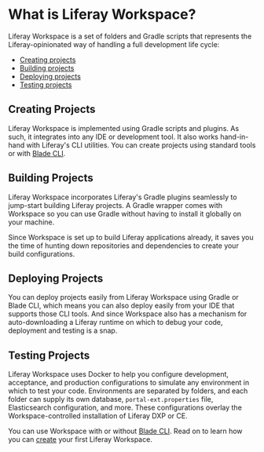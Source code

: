# What is Liferay Workspace? 

Liferay Workspace is a set of folders and Gradle scripts that represents the Liferay-opinionated way of handling a full development life cycle:

- [Creating projects](#creating-projects)
- [Building projects](#building-projects)
- [Deploying projects](#deploying-projects)
- [Testing projects](#testing-projects)

## Creating Projects

Liferay Workspace is implemented using Gradle scripts and plugins. As such, it integrates into any IDE or development tool. It also works hand-in-hand with Liferay's CLI utilities. You can create projects using standard tools or with [Blade CLI](../blade-cli/generating-projects-with-blade-cli.md). 

## Building Projects

Liferay Workspace incorporates Liferay's Gradle plugins seamlessly to jump-start building Liferay projects. A Gradle wrapper comes with Workspace so you can use Gradle without having to install it globally on your machine. 

Since Workspace is set up to build Liferay applications already, it saves you the time of hunting down repositories and dependencies to create your build configurations. 

## Deploying Projects

You can deploy projects easily from Liferay Workspace using Gradle or Blade CLI, which means you can also deploy easily from your IDE that supports those CLI tools. And since Workspace also has a mechanism for auto-downloading a Liferay runtime on which to debug your code, deployment and testing is a snap. 

## Testing Projects

Liferay Workspace uses Docker to help you configure development, acceptance, and production configurations to simulate any environment in which to test your code. Environments are separated by folders, and each folder can supply its own database, `portal-ext.properties` file, Elasticsearch configuration, and more. These configurations overlay the Workspace-controlled installation of Liferay DXP or CE. 

You can use Workspace with or without [Blade CLI](../blade-cli/installing-and-updating-blade-cli.md). Read on to learn how you can [create](./creating-a-liferay-workspace.md) your first Liferay Workspace. 
